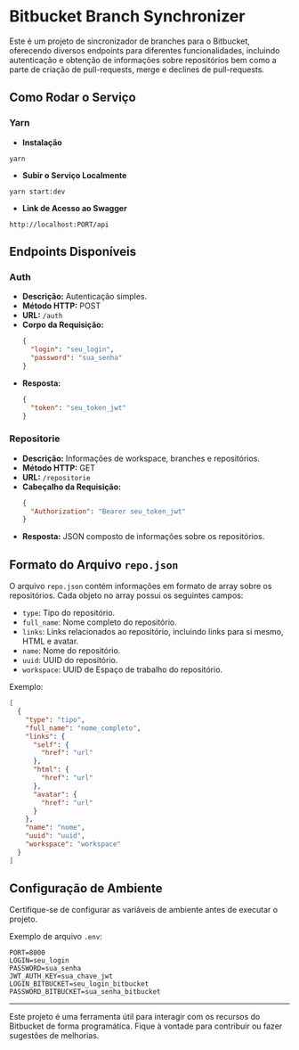 # Bitbucket Branch Synchronizer

Este é um projeto de sincronizador de branches para o Bitbucket, oferecendo diversos endpoints para diferentes funcionalidades, incluindo autenticação e obtenção de informações sobre repositórios bem como a parte de criação de pull-requests, merge e declines de pull-requests.

## Como Rodar o Serviço
### Yarn
- **Instalação**
```
yarn
```
- **Subir o Serviço Localmente**
```
yarn start:dev
```
- **Link de Acesso ao Swagger**
```
http://localhost:PORT/api
```

## Endpoints Disponíveis

### Auth

- **Descrição:** Autenticação simples.
- **Método HTTP:** POST
- **URL:** `/auth`
- **Corpo da Requisição:**
  ```json
  {
    "login": "seu_login",
    "password": "sua_senha"
  }
  ```
- **Resposta:**
  ```json
  {
    "token": "seu_token_jwt"
  }
  ```

### Repositorie

- **Descrição:** Informações de workspace, branches e repositórios.
- **Método HTTP:** GET
- **URL:** `/repositorie`
- **Cabeçalho da Requisição:**
  ```json
  {
    "Authorization": "Bearer seu_token_jwt"
  }
  ```
- **Resposta:** JSON composto de informações sobre os repositórios.

## Formato do Arquivo `repo.json`

O arquivo `repo.json` contém informações em formato de array sobre os repositórios. Cada objeto no array possui os seguintes campos:

- `type`: Tipo do repositório.
- `full_name`: Nome completo do repositório.
- `links`: Links relacionados ao repositório, incluindo links para si mesmo, HTML e avatar.
- `name`: Nome do repositório.
- `uuid`: UUID do repositório.
- `workspace`: UUID de Espaço de trabalho do repositório.

Exemplo:
```json
[
  {
    "type": "tipo",
    "full_name": "nome_completo",
    "links": {
      "self": {
        "href": "url"
      },
      "html": {
        "href": "url"
      },
      "avatar": {
        "href": "url"
      }
    },
    "name": "nome",
    "uuid": "uuid",
    "workspace": "workspace"
  }
]
```

## Configuração de Ambiente

Certifique-se de configurar as variáveis de ambiente antes de executar o projeto.

Exemplo de arquivo `.env`:
```
PORT=8000
LOGIN=seu_login
PASSWORD=sua_senha
JWT_AUTH_KEY=sua_chave_jwt
LOGIN_BITBUCKET=seu_login_bitbucket
PASSWORD_BITBUCKET=sua_senha_bitbucket
```

---
Este projeto é uma ferramenta útil para interagir com os recursos do Bitbucket de forma programática. Fique à vontade para contribuir ou fazer sugestões de melhorias.
